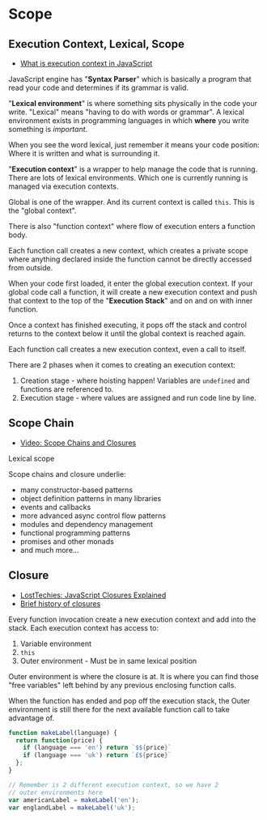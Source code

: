 # Scope

## Execution Context, Lexical, Scope

* [What is execution context in JavaScript](http://davidshariff.com/blog/what-is-the-execution-context-in-javascript/)

JavaScript engine has "**Syntax Parser**" which is basically a program that read your code and determines if its grammar is valid.

"**Lexical environment**" is where something sits physically in the code your write. "Lexical" means "having to do with words or grammar". A lexical environment exists in programming languages in which **where** you write something is *important*.

When you see the word lexical, just remember it means your code position: Where it is written and what is surrounding it.

"**Execution context**" is a wrapper to help manage the code that is running. There are lots of lexical environments. Which one is currently running is managed via execution contexts.

Global is one of the wrapper. And its current context is called `this`. This is the "global context".

There is also "function context" where flow of execution enters a function body.

Each function call creates a new context, which creates a private scope where anything declared inside the function cannot be directly accessed from outside.

When your code first loaded, it enter the global execution context. If your global code call a function, it will create a new execution context and push that context to the top of the "**Execution Stack**" and on and on with inner function.

Once a context has finished executing, it pops off the stack and control returns to the context below it until the global context is reached again.

Each function call creates a new execution context, even a call to itself.

There are 2 phases when it comes to creating an execution context:

1. Creation stage - where hoisting happen! Variables are `undefined` and functions are referenced to.
2. Execution stage - where values are assigned and run code line by line.

## Scope Chain

* [Video: Scope Chains and Closures](https://www.youtube.com/watch?v=zRZNb4GDOPI)

Lexical scope

Scope chains and closure underlie:

* many constructor-based patterns
* object definition patterns in many libraries
* events and callbacks
* more advanced async control flow patterns
* modules and dependency management
* functional programming patterns
* promises and other monads
* and much more...

## Closure

* [LostTechies: JavaScript Closures Explained](https://lostechies.com/derekgreer/2012/02/17/javascript-closures-explained/)
* [Brief history of closures](http://www.battersea-locksmith.co.uk/briefings/closures.html)

Every function invocation create a new execution context and add into the stack. Each execution context has access to:

1. Variable environment
2. `this`
3. Outer environment - Must be in same lexical position

Outer environment is where the closure is at. It is where you can find those "free variables" left behind by any previous enclosing function calls.

When the function has ended and pop off the execution stack, the Outer environment is still there for the next available function call to take advantage of.

```js
function makeLabel(language) {
  return function(price) {
    if (language === 'en') return `$${price}`
    if (language === 'uk') return `£${price}`
  };
}

// Remember is 2 different execution context, so we have 2
// outer environments here
var americanLabel = makeLabel('en');
var englandLabel = makeLabel('uk');
```